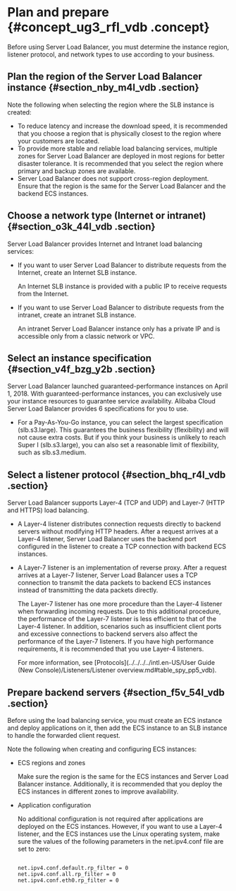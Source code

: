 # Plan and prepare {#concept_ug3_rfl_vdb .concept}

Before using Server Load Balancer, you must determine the instance region, listener protocol, and network types to use according to your business.

## Plan the region of the Server Load Balancer instance {#section_nby_m4l_vdb .section}

Note the following when selecting the region where the SLB instance is created:

-   To reduce latency and increase the download speed, it is recommended that you choose a region that is physically closest to the region where your customers are located.
-   To provide more stable and reliable load balancing services, multiple zones for Server Load Balancer are deployed in most regions for better disaster tolerance. It is recommended that you select the region where primary and backup zones are available.
-   Server Load Balancer does not support cross-region deployment. Ensure that the region is the same for the Server Load Balancer and the backend ECS instances.

## Choose a network type \(Internet or intranet\) {#section_o3k_44l_vdb .section}

Server Load Balancer provides Internet and Intranet load balancing services:

-   If you want to user Server Load Balancer to distribute requests from the Internet, create an Internet SLB instance.

    An Internet SLB instance is provided with a public IP to receive requests from the Internet.

-   If you want to use Server Load Balancer to distribute requests from the intranet, create an intranet SLB instance.

    An intranet Server Load Balancer instance only has a private IP and is accessible only from a classic network or VPC.


## Select an instance specification {#section_v4f_bzg_y2b .section}

Server Load Balancer launched guaranteed-performance instances on April 1, 2018. With guaranteed-performance instances, you can exclusively use your instance resources to guarantee service availability. Alibaba Cloud Server Load Balancer provides 6 specifications for you to use.

-   For a Pay-As-You-Go instance, you can select the largest specification \(slb.s3.large\). This guarantees the business flexibility \(flexibility\) and will not cause extra costs. But if you think your business is unlikely to reach Super I \(slb.s3.large\), you can also set a reasonable limit of flexibility, such as slb.s3.medium.

## Select a listener protocol {#section_bhq_r4l_vdb .section}

Server Load Balancer supports Layer-4 \(TCP and UDP\) and Layer-7 \(HTTP and HTTPS\) load balancing.

-   A Layer-4 listener distributes connection requests directly to backend servers without modifying HTTP headers. After a request arrives at a Layer-4 listener, Server Load Balancer uses the backend port configured in the listener to create a TCP connection with backend ECS instances.
-   A Layer-7 listener is an implementation of reverse proxy. After a request arrives at a Layer-7 listener, Server Load Balancer uses a TCP connection to transmit the data packets to backend ECS instances instead of transmitting the data packets directly.

    The Layer-7 listener has one more procedure than the Layer-4 listener when forwarding incoming requests. Due to this additional procedure, the performance of the Layer-7 listener is less efficient to that of the Layer-4 listener. In addition, scenarios such as insufficient client ports and excessive connections to backend servers also affect the performance of the Layer-7 listeners. If you have high performance requirements, it is recommended that you use Layer-4 listeners.

    For more information, see [Protocols](../../../../intl.en-US/User Guide (New Console)/Listeners/Listener overview.md#table_spy_pp5_vdb).


## Prepare backend servers {#section_f5v_54l_vdb .section}

Before using the load balancing service, you must create an ECS instance and deploy applications on it, then add the ECS instance to an SLB instance to handle the forwarded client request.

Note the following when creating and configuring ECS instances:

-   ECS regions and zones

    Make sure the region is the same for the ECS instances and Server Load Balancer instance. Additionally, it is recommended that you deploy the ECS instances in different zones to improve availability.

-   Application configuration

    No additional configuration is not required after applications are deployed on the ECS instances. However, if you want to use a Layer-4 listener, and the ECS instances use the Linux operating system, make sure the values of the following parameters in the net.ipv4.conf file are set to zero:

    ```
    
    net.ipv4.conf.default.rp_filter = 0
    net.ipv4.conf.all.rp_filter = 0
    net.ipv4.conf.eth0.rp_filter = 0
    ```


